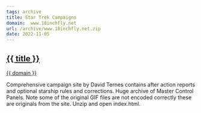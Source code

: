 ```yaml
---
tags: archive
title: Star Trek Campaigns
domain:  www.18inchfly.net
url: /archive/www.18inchfly.net.zip
date: 2022-11-05
---
```

## [{{ title }}]({{url}})
[{{ domain }}]({{url}})

Comprehensive campaign site by David Ternes contains after action reports and optional starship rules and corrections. Huge archive of Master Control Panels. Note some of the original GIF files are not encoded correctly these are originals from the site. Unzip and open index.html.

